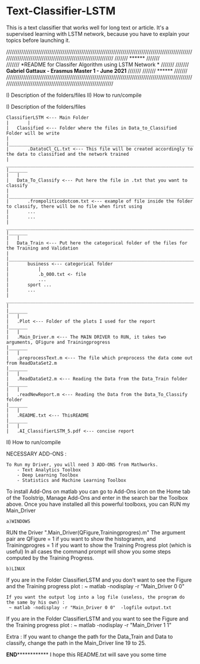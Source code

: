 # Text-Classifier-LSTM
This is a text classifier that works well for long text or article. It's a supervised learning with LSTM network, because you have to explain your topics before launching it. 

////////////////////////////////////////////////////////////////////////////////////////////////////////////////////////////////////////////////////////////
///////										******								     ///////	
///////							  *README for Classifer Algorithm using LSTM Network *				             ///////
///////							    **Gabriel Gattaux - Erasmus Master 1 - June 2021**					     ///////
///////										******								     ///////
////////////////////////////////////////////////////////////////////////////////////////////////////////////////////////////////////////////////////////////

I) Description of the folders/files
II) How to run/compile


I) Description of the folders/files

	ClassifierLSTM <--- Main Folder
	|       | 
	|	Classified <--- Folder where the files in Data_to_Classified Folder will be write
	|    		|____________________________________________________________________________________________________________
	|		.DatatoCl_CL.txt <--- This file will be created accordingly to the data to classified and the network trained
	|		_____________________________________________________________________________________________________________
	|_______	
	|	|
	|	Data_To_Classify <--- Put here the file in .txt that you want to classify
	|		|____________________________________________________________________________________________________________
	|		.frompoliticodotcom.txt <--- example of file inside the folder to classify, there will be no file when first using
	|		...
	|		...
	|		_____________________________________________________________________________________________________________
	|_______	
	|	|
	|	Data_Train <--- Put here the categorical folder of the files for the Training and Validation
	|		|____________________________________________________________________________________________________________
	|		business <--- categorical folder
	|			|
	|			.b_000.txt <- file
	|			...
	|		sport ...
	|		...
	|		_____________________________________________________________________________________________________________
	|
	|_______	
	|	|
	|	.Plot <--- Folder of the plots I used for the report
	|_______
	|	|
	|	.Main_Driver.m <--- The MAIN DRIVER to RUN, it takes two arguments, QFigure and Trainingprogress
	|_______
	|	|
	|	.preprocessText.m <--- The file which preprocess the data come out from ReadDataSet2.m
	|_______
	|	|
	|	.ReadDataSet2.m <--- Reading the Data from the Data_Train folder
	|_______
	|	|
	|	.readNewReport.m <--- Reading the Data from the Data_To_Classify folder
	|_______
	|	|
	|	.README.txt <--- ThisREADME	
	|_______
	|	|	
	|	.AI_ClassifierLSTM_5.pdf <--- concise report

II) How to run/compile

NECESSARY ADD-ONS : 

	To Run my Driver, you will need 3 ADD-ONS from Mathworks. 
		- Text Analytics Toolbox
		- Deep Learning Toolbox
		- Statistics and Machine Learning Toolbox

To install Add-Ons on matlab you can go to Add-Ons icon on the Home tab of the Toolstrip, Manage Add-Ons and enter in the search bar the Toolbox above. 
Once you have installed all this powerful toolboxs, you can RUN my Main_Driver

	a)WINDOWS

RUN the Driver ".Main_Driver(QFigure,Trainingprogres).m"
The argument pair are QFigure = 1 if you want to show the histogramm, and Trainingprogres = 1 if you want to show the Training Progress plot (which is useful)
In all cases the command prompt will show you some steps computed by the Training Progress. 

	b)LINUX

If you are in the Folder ClassifierLSTM and you don't want to see the Figure and the Training progress plot : 
 ~ matlab -nodisplay -r "Main_Driver 0 0"

	If you want the output log into a log file (useless, the program do the same by his own) : 
	 ~ matlab -nodisplay -r "Main_Driver 0 0"  -logfile output.txt

If you are in the Folder ClassifierLSTM and you want to see the Figure and the Training progress plot : 
 ~ matlab -nodisplay -r "Main_Driver 1 1"

Extra : If you want to change the path for the Data_Train and Data to classify, change the path in the Main_Driver line 19 to 25.

**********************************************************END**********************************************************************
I hope this README.txt will save you some time
